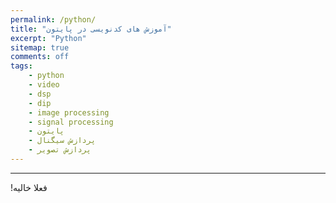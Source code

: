 ```yaml
---
permalink: /python/
title: "آموزش های کدنویسی در پایتون"
excerpt: "Python"
sitemap: true
comments: off
tags:
    - python
    - video
    - dsp
    - dip
    - image processing
    - signal processing
    - پایتون
    - پردازش سیگنال
    - پردازش تصویر
---
```


-------------------------------------

<p> &#x202b; فعلا خالیه! </p>
